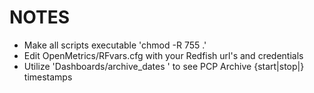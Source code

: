 # NOTES
* Make all scripts executable 'chmod -R 755 .'
* Edit OpenMetrics/RFvars.cfg with your Redfish url's and credentials
* Utilize 'Dashboards/archive_dates <archive-name>' to see PCP Archive {start|stop|} timestamps
